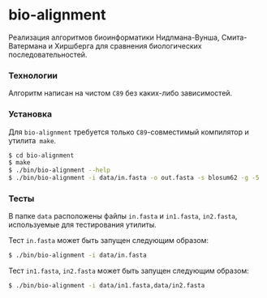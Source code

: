 # bio-alignment
Реализация алгоритмов биоинформатики Нидлмана-Вунша, Смита-Ватермана и Хиршберга для сравнения биологических последовательностей.

### Технологии

Алгоритм написан на чистом `C89` без каких-либо зависимостей.

### Установка

Для `bio-alignment` требуется только `C89`-совместимый компилятор и утилита` make`.

```sh
$ cd bio-alignment
$ make
$ ./bin/bio-alignment --help
$ ./bin/bio-alignment -i data/in.fasta -o out.fasta -s blosum62 -g -5
```

### Тесты

В папке `data` расположены файлы `in.fasta` и `in1.fasta`, `in2.fasta`, используемые для тестирования утилиты.

Тест `in.fasta` может быть запущен следующим образом:
```sh
$ ./bin/bio-alignment -i data/in.fasta
```

Тест `in1.fasta`, `in2.fasta` может быть запущен следующим образом:
```sh
$ ./bin/bio-alignment -i data/in1.fasta,data/in2.fasta
```
